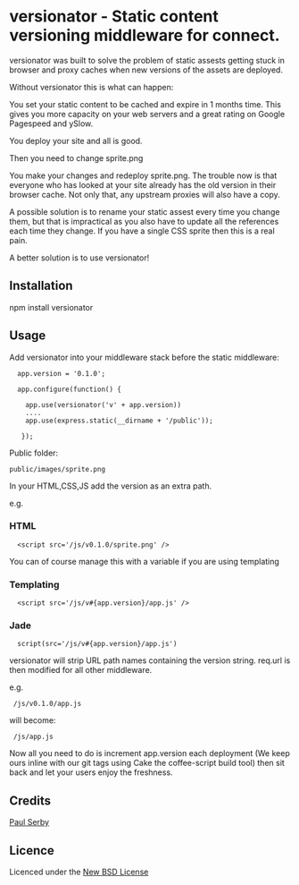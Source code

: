 # versionator - Static content versioning middleware for connect.

versionator was built to solve the problem of static assests getting stuck in browser and proxy caches when new versions of the assets are deployed.

Without versionator this is what can happen:

You set your static content to be cached and expire in 1 months time. This gives you more capacity on your web servers and a great rating on Google Pagespeed and ySlow.

You deploy your site and all is good.

Then you need to change sprite.png

You make your changes and redeploy sprite.png. The trouble now is that everyone who has looked at your site already has the old version in their browser cache. Not only that, any upstream proxies will also have a copy.

A possible solution is to rename your static assest every time you change them, but that is impractical as you also have to update all the references each time they change. If you have a single CSS sprite then this is a real pain.

A better solution is to use versionator!

## Installation

npm install versionator

## Usage

Add versionator into your middleware stack before the static middleware:

      app.version = '0.1.0';

      app.configure(function() {

      	app.use(versionator('v' + app.version))
        ....
        app.use(express.static(__dirname + '/public'));

       });

Public folder:

	public/images/sprite.png

In your HTML,CSS,JS add the version as an extra path.

e.g.
### HTML
      <script src='/js/v0.1.0/sprite.png' />

You can of course manage this with a variable if you are using templating

### Templating
      <script src='/js/v#{app.version}/app.js' />

### Jade
      script(src='/js/v#{app.version}/app.js')


versionator will strip URL path names containing the version string. req.url is then modified for all other middleware.

e.g.

     /js/v0.1.0/app.js

will become:

     /js/app.js

Now all you need to do is increment app.version each deployment (We keep ours inline with our git tags using Cake the coffee-script build tool) then sit back and let your users enjoy the freshness.


## Credits
[Paul Serby](https://github.com/PabloSerbo/)

## Licence
Licenced under the [New BSD License](http://opensource.org/licenses/bsd-license.php)
